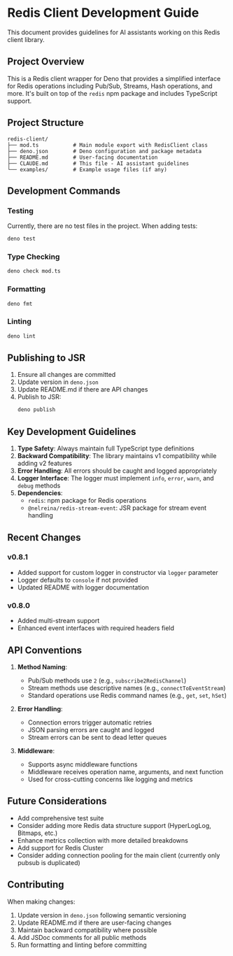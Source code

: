 # Redis Client Development Guide

This document provides guidelines for AI assistants working on this Redis client library.

## Project Overview

This is a Redis client wrapper for Deno that provides a simplified interface for Redis operations including Pub/Sub, Streams, Hash operations, and more. It's built on top of the `redis` npm package and includes TypeScript support.

## Project Structure

```
redis-client/
├── mod.ts           # Main module export with RedisClient class
├── deno.json        # Deno configuration and package metadata
├── README.md        # User-facing documentation
├── CLAUDE.md        # This file - AI assistant guidelines
└── examples/        # Example usage files (if any)
```

## Development Commands

### Testing
Currently, there are no test files in the project. When adding tests:
```bash
deno test
```

### Type Checking
```bash
deno check mod.ts
```

### Formatting
```bash
deno fmt
```

### Linting
```bash
deno lint
```

## Publishing to JSR

1. Ensure all changes are committed
2. Update version in `deno.json`
3. Update README.md if there are API changes
4. Publish to JSR:
   ```bash
   deno publish
   ```

## Key Development Guidelines

1. **Type Safety**: Always maintain full TypeScript type definitions
2. **Backward Compatibility**: The library maintains v1 compatibility while adding v2 features
3. **Error Handling**: All errors should be caught and logged appropriately
4. **Logger Interface**: The logger must implement `info`, `error`, `warn`, and `debug` methods
5. **Dependencies**: 
   - `redis`: npm package for Redis operations
   - `@nelreina/redis-stream-event`: JSR package for stream event handling

## Recent Changes

### v0.8.1
- Added support for custom logger in constructor via `logger` parameter
- Logger defaults to `console` if not provided
- Updated README with logger documentation

### v0.8.0
- Added multi-stream support
- Enhanced event interfaces with required headers field

## API Conventions

1. **Method Naming**: 
   - Pub/Sub methods use `2` (e.g., `subscribe2RedisChannel`)
   - Stream methods use descriptive names (e.g., `connectToEventStream`)
   - Standard operations use Redis command names (e.g., `get`, `set`, `hSet`)

2. **Error Handling**:
   - Connection errors trigger automatic retries
   - JSON parsing errors are caught and logged
   - Stream errors can be sent to dead letter queues

3. **Middleware**: 
   - Supports async middleware functions
   - Middleware receives operation name, arguments, and next function
   - Used for cross-cutting concerns like logging and metrics

## Future Considerations

- Add comprehensive test suite
- Consider adding more Redis data structure support (HyperLogLog, Bitmaps, etc.)
- Enhance metrics collection with more detailed breakdowns
- Add support for Redis Cluster
- Consider adding connection pooling for the main client (currently only pubsub is duplicated)

## Contributing

When making changes:
1. Update version in `deno.json` following semantic versioning
2. Update README.md if there are user-facing changes
3. Maintain backward compatibility where possible
4. Add JSDoc comments for all public methods
5. Run formatting and linting before committing